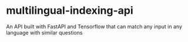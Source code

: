 # multilingual-indexing-api
An API built with FastAPI and Tensorflow that can match any input in any language with similar questions
